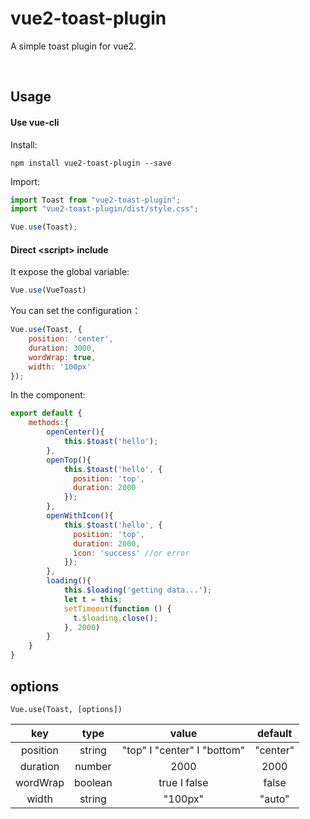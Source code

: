 # vue2-toast-plugin
A simple toast plugin for vue2.

<p>
    <a href="https://www.npmjs.com/package/vue2-toast-plugin"><img src="https://img.shields.io/npm/dm/vue2-toast-plugin.svg" alt=""></a>
    <a href="https://www.npmjs.com/package/vue2-toast-plugin"><img src="https://img.shields.io/npm/v/vue2-toast-plugin.svg" alt=""></a>
</p>

## Usage
#### Use vue-cli
Install:
```
npm install vue2-toast-plugin --save

```
Import:
```javascript
import Toast from "vue2-toast-plugin";
import "vue2-toast-plugin/dist/style.css";

Vue.use(Toast);
```
#### Direct &lt;script&gt; include
It expose the global variable:
```javascript
Vue.use(VueToast)
```

You can set the configuration：

```javascript
Vue.use(Toast, {
    position: 'center',
    duration: 3000,
    wordWrap: true,
    width: '100px'
});
```

In the component:
```javascript
export default {
    methods:{
        openCenter(){
            this.$toast('hello');
        },
        openTop(){
            this.$toast('hello', {
              position: 'top',
              duration: 2000
            });
        },
        openWithIcon(){
            this.$toast('hello', {
              position: 'top',
              duration: 2000,
              icon: 'success' //or error
            });
        },
        loading(){
            this.$loading('getting data...');
            let t = this;
            setTimeout(function () {
              t.$loading.close();
            }, 2000)
        }
    }
}
```

## options
    Vue.use(Toast, [options])

| key    | type |  value  | default |
| :----: |:----:   | :----: | :----: |
| position |  string  | "top" &Iota; "center" &Iota; "bottom" | "center"|
| duration |  number  |  2000 | 2000|
| wordWrap |   boolean    |  true &Iota; false | false|
| width | string | "100px" | "auto" |
